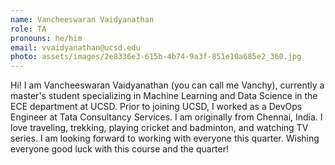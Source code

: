 ```yaml
---
name: Vancheeswaran Vaidyanathan 
role: TA
pronouns: he/him
email: vvaidyanathan@ucsd.edu
photo: assets/images/2e8336e3-615b-4b74-9a3f-851e10a685e2_360.jpg
---
```


Hi! I am Vancheeswaran Vaidyanathan (you can call me Vanchy), currently a master's student specializing in Machine Learning and Data Science in the ECE department at UCSD. Prior to joining UCSD, I worked as a DevOps Engineer at Tata Consultancy Services. I am originally from Chennai, India. I love traveling, trekking, playing cricket and badminton, and watching TV series. I am looking forward to working with everyone this quarter. Wishing everyone good luck with this course and the quarter!
